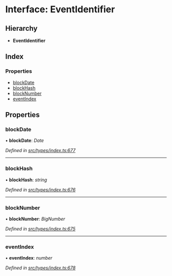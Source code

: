 # Interface: EventIdentifier

## Hierarchy

* **EventIdentifier**

## Index

### Properties

* [blockDate](eventidentifier.md#blockdate)
* [blockHash](eventidentifier.md#blockhash)
* [blockNumber](eventidentifier.md#blocknumber)
* [eventIndex](eventidentifier.md#eventindex)

## Properties

###  blockDate

• **blockDate**: *Date*

*Defined in [src/types/index.ts:677](https://github.com/PolymathNetwork/polymesh-sdk/blob/cfab557b/src/types/index.ts#L677)*

___

###  blockHash

• **blockHash**: *string*

*Defined in [src/types/index.ts:676](https://github.com/PolymathNetwork/polymesh-sdk/blob/cfab557b/src/types/index.ts#L676)*

___

###  blockNumber

• **blockNumber**: *BigNumber*

*Defined in [src/types/index.ts:675](https://github.com/PolymathNetwork/polymesh-sdk/blob/cfab557b/src/types/index.ts#L675)*

___

###  eventIndex

• **eventIndex**: *number*

*Defined in [src/types/index.ts:678](https://github.com/PolymathNetwork/polymesh-sdk/blob/cfab557b/src/types/index.ts#L678)*
